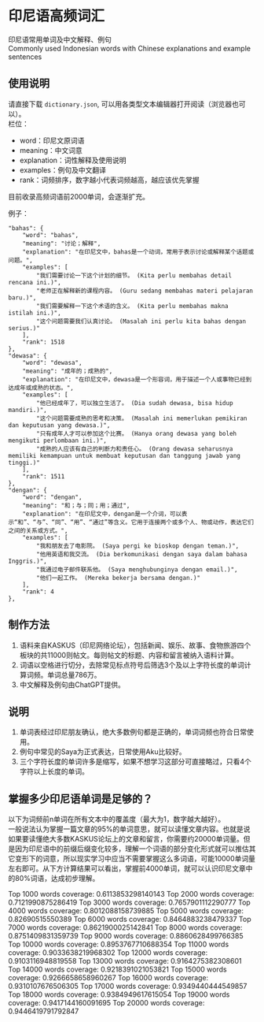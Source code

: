 # 印尼语高频词汇

印尼语常用单词及中文解释、例句   
Commonly used Indonesian words with Chinese explanations and example sentences

## 使用说明

请直接下载 `dictionary.json`, 可以用各类型文本编辑器打开阅读（浏览器也可以）。   
栏位：
- word：印尼文原词语
- meaning：中文词意
- explanation：词性解释及使用说明
- examples：例句及中文翻译
- rank：词频排序，数字越小代表词频越高，越应该优先掌握

目前收录高频词语前2000单词，会逐渐扩充。

例子：
```
"bahas": {
    "word": "bahas",
    "meaning": "讨论；解释",
    "explanation": "在印尼文中，bahas是一个动词，常用于表示讨论或解释某个话题或问题。",
    "examples": [
        "我们需要讨论一下这个计划的细节。 (Kita perlu membahas detail rencana ini.)",
        "老师正在解释新的课程内容。 (Guru sedang membahas materi pelajaran baru.)",
        "我们需要解释一下这个术语的含义。 (Kita perlu membahas makna istilah ini.)",
        "这个问题需要我们认真讨论。 (Masalah ini perlu kita bahas dengan serius.)"
    ],
    "rank": 1518
},
"dewasa": {
    "word": "dewasa",
    "meaning": "成年的；成熟的",
    "explanation": "在印尼文中，dewasa是一个形容词，用于描述一个人或事物已经到达成年或成熟的状态。",
    "examples": [
        "他已经成年了，可以独立生活了。 (Dia sudah dewasa, bisa hidup mandiri.)",
        "这个问题需要成熟的思考和决策。 (Masalah ini memerlukan pemikiran dan keputusan yang dewasa.)",
        "只有成年人才可以参加这个比赛。 (Hanya orang dewasa yang boleh mengikuti perlombaan ini.)",
        "成熟的人应该有自己的判断力和责任心。 (Orang dewasa seharusnya memiliki kemampuan untuk membuat keputusan dan tanggung jawab yang tinggi.)"
    ],
    "rank": 1511
},
"dengan": {
    "word": "dengan",
    "meaning": "和；与；同；用；通过",
    "explanation": "在印尼文中，dengan是一个介词，可以表示“和”、“与”、“同”、“用”、“通过”等含义。它用于连接两个或多个人、物或动作，表达它们之间的关系或方式。",
    "examples": [
        "我和朋友去了电影院。 (Saya pergi ke bioskop dengan teman.)",
        "他用英语和我交流。 (Dia berkomunikasi dengan saya dalam bahasa Inggris.)",
        "我通过电子邮件联系他。 (Saya menghubunginya dengan email.)",
        "他们一起工作。 (Mereka bekerja bersama dengan.)"
    ],
    "rank": 4
},
```
## 制作方法

1. 语料来自KASKUS（印尼网络论坛），包括新闻、娱乐、故事、食物旅游四个板块的共11000则帖文。每则帖文的标题、内容和留言被纳入语料计算。
2. 词语以空格进行切分，去除常见标点符号后筛选3个及以上字符长度的单词计算词频。单词总量786万。
3. 中文解释及例句由ChatGPT提供。

## 说明

1. 单词表经过印尼朋友确认，绝大多数例句都是正确的，单词词频也符合日常使用。
2. 例句中常见的Saya为正式表达，日常使用Aku比较好。
3. 三个字符长度的单词许多是缩写，如果不想学习这部分可直接略过，只看4个字符以上长度的单词。

## 掌握多少印尼语单词是足够的？

以下为词频前n单词在所有文本中的覆盖度（最大为1，数字越大越好）。  
一般说法认为掌握一篇文章的95%的单词意思，就可以读懂文章内容。也就是说如果要读懂绝大多数KASKUS论坛上的文章和留言，你需要约20000单词量。但是因为印尼语中的前缀后缀变化较多，理解一个词语的部分变化形式就可以推估其它变形下的词意，所以现实学习中应当不需要掌握这么多词语，可能10000单词量左右即可。从下方计算结果可以看出，掌握前4000单词，就可以认识印尼文章中的80%词语，达成初步理解。

Top 1000 words coverage: 0.6113853298140143
Top 2000 words coverage: 0.7121990875286419
Top 3000 words coverage: 0.7657901112290777
Top 4000 words coverage: 0.8012088158739885
Top 5000 words coverage: 0.82690515550389
Top 6000 words coverage: 0.8464883238479337
Top 7000 words coverage: 0.8621900025142841
Top 8000 words coverage: 0.8751409831359739
Top 9000 words coverage: 0.8860628499766385
Top 10000 words coverage: 0.8953767710688354
Top 11000 words coverage: 0.9033638219968302
Top 12000 words coverage: 0.9103116948819558
Top 13000 words coverage: 0.9164275382308601
Top 14000 words coverage: 0.9218391021053821
Top 15000 words coverage: 0.9266658658960267
Top 16000 words coverage: 0.9310107676506305
Top 17000 words coverage: 0.9349440444549857
Top 18000 words coverage: 0.9384949617615054
Top 19000 words coverage: 0.9417144160091695
Top 20000 words coverage: 0.9446419791792847
